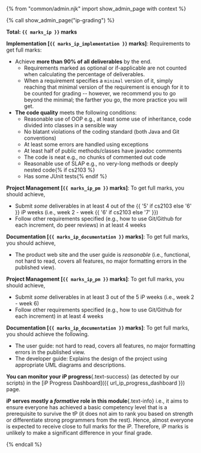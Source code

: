 {% from "common/admin.njk" import show_admin_page with context %}

{% call show_admin_page("ip-grading") %}
<div id="main">

<div id="title">

</div>
<div id="body">

****Total: `{{ marks_ip }}` marks****

**Implementation [`{{ marks_ip_implementation }}` marks]**: Requirements to get full marks:
* Achieve **more than 90% of all deliverables** by the end.
  * Requirements marked as <span class="badge rounded-pill bg-secondary">optional</span> or <span class="badge rounded-pill bg-secondary">if-applicable</span> are not counted when calculating the percentage of deliverables.
  * When a requirement specifies a `minimal` version of it, simply reaching that minimal version of the requirement is enough for it to be counted for grading -- however, we recommend you to go beyond the minimal; the farther you go, the more practice you will get.
* **The code quality** meets the following conditions:
  * Reasonable use of OOP e.g., at least some use of inheritance, code divided into classes in a sensible way
  * No blatant violations of the coding standard (both Java and Git conventions)
  * At least some errors are handled using exceptions
  * At least half of public methods/classes have javadoc comments
  * The code is neat e.g., no chunks of commented out code
  * Reasonable use of SLAP e.g., no very-long methods or deeply nested code{% if cs2103 %}
  * Has some JUnit tests{% endif %}

<div tags="m--cs2103 m--cs2113 m--tic4001">

**Project Management [`{{ marks_ip_pm }}` marks]**: To get full marks, you should achieve,
* Submit _some_ deliverables in at least 4 out of the {{ '5' if cs2103 else '6' }} iP weeks (i.e., week 2 - week {{ '6' if cs2103 else '7' }})
* Follow other requirements specified (e.g., how to use Git/Github for each increment, do peer reviews) in at least 4 weeks

**Documentation [`{{ marks_ip_documentation }}` marks]**: To get full marks, you should achieve,
* The product web site and the user guide is _reasonable_ (i.e., functional, not hard to read, covers all features, no major formatting errors in the published view).
</div>
<div tags="m--tic4002">

**Project Management [`{{ marks_ip_pm }}` marks]**: To get full marks, you should achieve,
* Submit _some_ deliverables in at least 3 out of the 5 iP weeks (i.e., week 2 - week 6)
* Follow other requirements specified (e.g., how to use Git/Github for each increment) in at least 4 weeks

**Documentation [`{{ marks_ip_documentation }}` marks]**: To get full marks, you should achieve the following.
* The user guide: not hard to read, covers all features, no major formatting errors in the published view.
* The developer guide: Explains the design of the project using appropriate UML diagrams and descriptions.
</div>

<box type="tip" seamless>

**You can monitor your iP progress**{.text-success} (as detected by our scripts) in the [iP Progress Dashboard]({{ url_ip_progress_dashboard }}) page.
</box>

<box type="info" seamless>

**iP serves mostly a _formative_ role in this module**{.text-info} i.e., it aims to ensure everyone has achieved a basic competency level that is a prerequisite to survive the tP (it does not aim to rank you based on strength or differentiate strong programmers from the rest). Hence, almost everyone is expected to receive close to full marks for the iP. Therefore, iP marks is unlikely to make a significant difference in your final grade.
</box>

</div>
</div>

{% endcall %}
